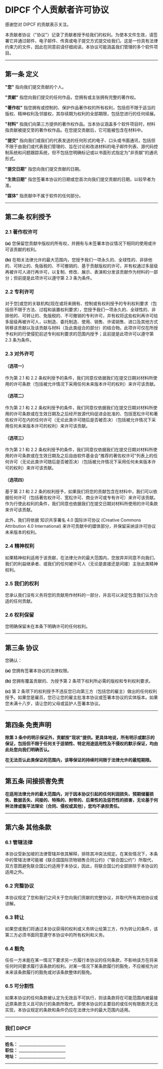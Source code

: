 # DIPCF 个人贡献者许可协议

感谢您对 DIPCF 的贡献表示关注。

本贡献者协议（"协议"）记录了贡献者授予给我们的权利。为使本文件生效，请签署它并通过邮件、电子邮件、传真或电子提交方式提交给我们。这是一份具有法律约束力的文件，因此在同意前请仔细阅读。本协议可能涵盖我们管理的多个软件项目。

---

## 第一条 定义

**"您"** 指向我们提交贡献的个人。

**"贡献"** 指您向我们提交的任何作品，您拥有或主张拥有完整的著作权。

**"著作权"** 指您拥有或控制的、保护作品著作权的所有权利，包括但不限于适当的版权、精神权利及邻接权，其存续期为权利的全部期限，包括您进行的任何续展。

**"材料"** 指我们向第三方提供的著作权作品。当本协议涵盖多个软件项目时，材料指贡献被提交至的著作权作品。在您提交贡献后，它可能被包含在材料中。

**"提交"** 指向我们或我们的代表发送的任何形式的电子、口头或书面通讯，包括但不限于由我们或代表我们管理的、旨在讨论和改进材料的电子邮件列表、源代码控制系统和问题跟踪系统，但不包括您明确标记或以书面形式指定为"非贡献"的通讯形式。

**"提交日期"** 指您向我们提交贡献的日期。

**"生效日期"** 指您签署本协议的日期或您首次向我们提交贡献的日期，以较早者为准。

**"媒体"** 指贡献中不属于软件的任何部分。

---

## 第二条 权利授予

### 2.1 著作权许可

**(a)** 您保留您贡献中版权的所有权，并拥有与未签署本协议情况下相同的使用或许可该贡献的权利。

**(b)** 在相关法律允许的最大范围内，您授予我们一项永久的、全球性的、非排他的、可转让的、免版税的、不可撤销的、基于贡献版权的许可，并有权通过多层级再被许可人进行再许可，以复制、修改、展示、表演和分发该贡献作为材料的一部分；但前提是此项许可以遵守第 2.3 条为条件。

### 2.2 专利许可

对于您[或您的关联机构]现在或将来拥有、控制或有权利授予的专利权利要求（包括但不限于方法、过程和装置权利要求），您授予我们一项永久的、全球性的、非排他的、可转让的、免版税的、不可撤销的专利许可，并有权将这些权利再许可给多层级再被许可人，以制造、委托制造、使用、销售、许诺销售、进口及其他方式转移该贡献以及该贡献与材料（及此类组合的部分）的结合物。此项许可仅在所授予权利的行使侵犯前述专利权利要求的范围内授予；且前提是此项许可以遵守第 2.3 条为条件。

### 2.3 对外许可

#### （选项一）

作为第 2.1 和 2.2 条权利授予的条件，我们同意仅依据我们在提交日期对材料所使用的许可条款（包括被允许情况下采用任何未来版本许可的权利）来许可该贡献。

#### （选项二）

作为第 2.1 和 2.2 条权利授予的条件，我们同意仅依据我们在提交日期对材料所使用的许可条款或在生效日期及之后经开放源代码促进会批准的、包括宽松许可和著佐权许可在内的任何许可（无论此类许可随后是否被否决）（包括被允许情况下采用任何未来版本许可的权利）来许可该贡献。

#### （选项三）

作为第 2.1 和 2.2 条权利授予的条件，我们同意仅依据我们在提交日期对材料所使用的许可条款或在生效日期及之后自由软件基金会"推荐的著佐权许可"列表上的任何许可（无论此类许可随后是否被否决）（包括被允许情况下采用任何未来版本许可的权利）来许可该贡献。

#### （选项四）

基于第 2.1 和 2.2 条的权利授予，如果我们将您的贡献包含在材料中，我们可以依据任何许可（包括著佐权许可、宽松许可、商业许可或专有许可）来许可该贡献。作为行使此权利的条件，我们同意也依据我们在提交日期对材料所使用的许可条款来许可该贡献。

此外，我们将依据 知识共享署名 4.0 国际许可协议 (Creative Commons Attribution 4.0 International) 来许可贡献中的媒体部分，并保留采纳该许可协议未来版本的权利。

### 2.4 精神权利

如果精神权利适用于该贡献，在法律允许的最大范围内，您放弃并同意不向我们、我们的利益继承者、或我们的任何被许可人（无论是直接还是间接）主张此类精神权利。

### 2.5 我们的权利

您承认我们没有义务将您的贡献用作材料的一部分，并且可以决定包含我们认为合适的任何贡献。

### 2.6 权利保留

您明确保留未在本条下明确许可的任何权利。

---

## 第三条 协议

您确认：

**(a)** 您拥有签署本协议的法律权限。

**(b)** 您拥有覆盖贡献的、为授予第 2 条项下权利所必需的版权和专利权利要求。

**(c)** 第 2 条项下的权利授予不违反您已向第三方（包括您的雇主）做出的任何权利授予。如果您是雇员，您已让您的雇主批准本协议或签署本协议的实体版本。如果您未满十八岁，请让您的父母或监护人签署本协议。

---

## 第四条 免责声明

**除第 3 条中的明示保证外，贡献按"现状"提供。更具体地说，所有明示或默示的保证，包括但不限于任何关于适销性、特定用途适用性及不侵权的默示保证，均由此处您向我们明确否认。**

**在无法否认此类保证的范围内，该等保证的持续时间限于法律允许的最短期限。**

---

## 第五条 间接损害免责

**在适用法律允许的最大范围内，对于因本协议引起的任何利润损失、预期储蓄损失、数据丢失、间接的、特殊的、附带的、后果性的及惩罚性的损害，无论基于何种法律或衡平法理论（合同、侵权或其他），您均不承担责任。**

---

## 第六条 其他条款

### 6.1 管辖法律

本协议受新加坡的法律管辖并依其解释，排除其冲突法规定。在某些情况下，本条中的管辖法律可能被《联合国国际货物销售合同公约》（"联合国公约"）所取代，双方意图避免联合国公约适用于本协议，因此，将联合国公约全部排除于本协议的适用之外。

### 6.2 完整协议

本协议规定了您和我们之间关于您向我们贡献的完整协议，并取代所有其他协议或谅解。

### 6.3 转让

如果您或我们将通过本协议获得的权利或义务转让给第三方，作为转让的条件，该第三方必须书面同意遵守本协议中的所有权利和义务。

### 6.4 豁免

任任一方未能在某一情况下要求另一方履行本协议的任何条款，不影响该方在将来任何时间要求履行该条款的权利。对某一情况下某条款履行的豁免，不应被视为对未来该条款履行的豁免或对该条款整体的豁免。

### 6.5 可分割性

如果本协议的任何条款被认定为无效且不可执行，则该条款将在可能范围内被最接近原条款含义且可执行的条款所取代。即使本协议的主要目的或任何有限救济无法实现，本协议规定的条款和条件仍应在法律允许的最大范围内适用。

---

### 我们 DIPCF
________________________  
**姓名：** ________________________  
**职位：** ________________________  
**地址：** ________________________

---

